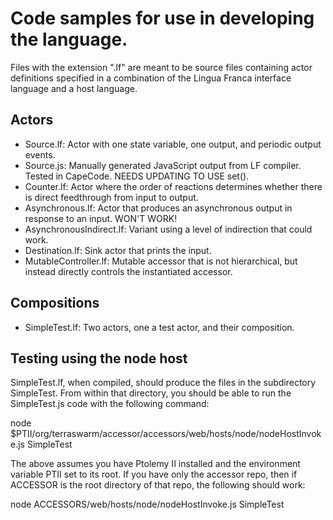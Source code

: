 # Code samples for use in developing the language.

Files with the extension ".lf" are meant to be source files containing actor
definitions specified in a combination of the Lingua Franca interface language
and a host language.

## Actors
 * Source.lf: Actor with one state variable, one output, and periodic output events.
 * Source.js: Manually generated JavaScript output from LF compiler. Tested in CapeCode. NEEDS UPDATING TO USE set().
 * Counter.lf: Actor where the order of reactions determines whether there is direct feedthrough from input to output.
 * Asynchronous.lf: Actor that produces an asynchronous output in response to an input. WON'T WORK!
 * AsynchronousIndirect.lf: Variant using a level of indirection that could work.
 * Destination.lf: Sink actor that prints the input.
 * MutableController.lf: Mutable accessor that is not hierarchical, but instead directly controls the instantiated accessor.
 
## Compositions
 * SimpleTest.lf: Two actors, one a test actor, and their composition.

## Testing using the node host

SimpleTest.lf, when compiled, should produce the files in the subdirectory SimpleTest.
From within that directory, you should be able to run the SimpleTest.js code with the following command:
  
node $PTII/org/terraswarm/accessor/accessors/web/hosts/node/nodeHostInvoke.js SimpleTest

The above assumes you have Ptolemy II installed and the environment variable PTII set to its root.
If you have only the accessor repo, then if ACCESSOR is the root directory of that repo, the following should work:

node ACCESSORS/web/hosts/node/nodeHostInvoke.js SimpleTest
